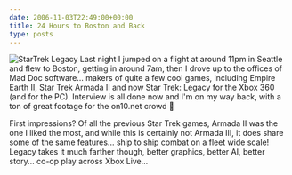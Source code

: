 ```yaml
---
date: 2006-11-03T22:49:00+00:00
title: 24 Hours to Boston and Back
type: posts
---
```

![StarTrek Legacy](http://startrek.bethsoft.com/images/ships/lg_sov-sm.gif)
Last night I jumped on a flight at around 11pm in Seattle and flew to Boston, getting in around 7am, then I drove up to the offices of Mad Doc software... makers of quite a few cool games, including Empire Earth II, Star Trek Armada II and now Star Trek: Legacy for the Xbox 360 (and for the PC). Interview is all done now and I'm on my way back, with a ton of great footage for the on10.net crowd 🙂

First impressions? Of all the previous Star Trek games, Armada II was the one I liked the most, and while this is certainly not Armada III, it does share some of the same features... ship to ship combat on a fleet wide scale! Legacy takes it much farther though, better graphics, better AI, better story... co-op play across Xbox Live...
